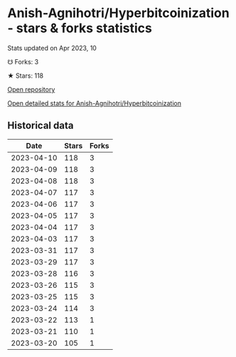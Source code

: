 # Anish-Agnihotri/Hyperbitcoinization - stars & forks statistics

Stats updated on Apr 2023, 10

☋ Forks: 3

★ Stars: 118

[Open repository](https://github.com/Anish-Agnihotri/Hyperbitcoinization)

[Open detailed stats for Anish-Agnihotri/Hyperbitcoinization](https://reviewgithub.com/rep/Anish-Agnihotri/Hyperbitcoinization)

## Historical data
| Date | Stars | Forks |
|------|-------|-------|
| 2023-04-10 | 118 | 3 | 
| 2023-04-09 | 118 | 3 | 
| 2023-04-08 | 118 | 3 | 
| 2023-04-07 | 117 | 3 | 
| 2023-04-06 | 117 | 3 | 
| 2023-04-05 | 117 | 3 | 
| 2023-04-04 | 117 | 3 | 
| 2023-04-03 | 117 | 3 | 
| 2023-03-31 | 117 | 3 | 
| 2023-03-29 | 117 | 3 | 
| 2023-03-28 | 116 | 3 | 
| 2023-03-26 | 115 | 3 | 
| 2023-03-25 | 115 | 3 | 
| 2023-03-24 | 114 | 3 | 
| 2023-03-22 | 113 | 1 | 
| 2023-03-21 | 110 | 1 | 
| 2023-03-20 | 105 | 1 | 

